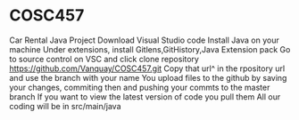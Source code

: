 # COSC457
Car Rental Java Project
Download Visual Studio code
Install Java on your machine
Under extensions, install Gitlens,GitHistory,Java Extension pack
Go to source control on VSC and click clone repository
https://github.com/Vanquay/COSC457.git
Copy that url^ in the rpository url and use the branch with your name
You upload files to the github by saving your changes, commiting then and pushing your commts to the master branch 
If you want to view the latest version of code you pull them 
All our coding will be in src/main/java
